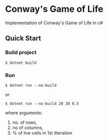# Conway's Game of Life

Implementation of Conway's Game of Life in c#

## Quick Start

### Build project
```console
$ dotnet build
```

### Run
```console
$ dotnet run --no-build
```
or
```console
$ dotnet run --no-build 20 20 0.5
```

where arguments: 
1. no. of rows,
2. no of columns,
3. % of live cells in 1st itteration 
